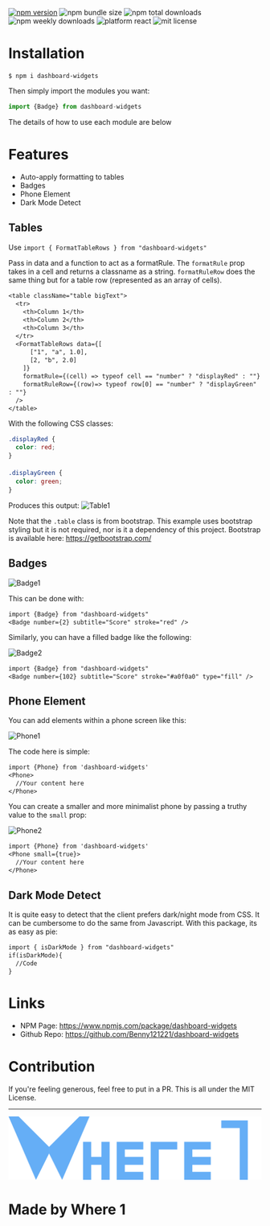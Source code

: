 [![npm version](https://badge.fury.io/js/dashboard-widgets.svg)](https://badge.fury.io/js/dashboard-widgets)
![npm bundle size](https://img.shields.io/bundlephobia/min/dashboard-widgets)
![npm total downloads](https://img.shields.io/npm/dt/dashboard-widgets)
![npm weekly downloads](https://img.shields.io/npm/dw/dashboard-widgets)
![platform react](https://img.shields.io/badge/platform-react-blue)
![mit license](https://img.shields.io/npm/l/dashboard-widgets)


# Installation
```
$ npm i dashboard-widgets
```

Then simply import the modules you want:

```ts
import {Badge} from dashboard-widgets
```

The details of how to use each module are below

# Features
- Auto-apply formatting to tables
- Badges
- Phone Element
- Dark Mode Detect

## Tables

Use `import { FormatTableRows } from "dashboard-widgets"`

Pass in data and a function to act as a formatRule. The `formatRule` prop takes in a cell and returns a classname as a string. `formatRuleRow` does the same thing but for a table row (represented as an array of cells).

```tsx
<table className="table bigText">
  <tr>
    <th>Column 1</th>
    <th>Column 2</th>
    <th>Column 3</th>
  </tr>
  <FormatTableRows data={[
      ["1", "a", 1.0],
      [2, "b", 2.0]
    ]}
    formatRule={(cell) => typeof cell == "number" ? "displayRed" : ""}
    formatRuleRow={(row)=> typeof row[0] == "number" ? "displayGreen" : ""}
  />
</table>
```

With the following CSS classes:

```css
.displayRed {
  color: red;
}

.displayGreen {
  color: green;
}
```

Produces this output:
<img src="https://i.imgur.com/gXmmRH0.png" alt="Table1">

Note that the `.table` class is from bootstrap. This example uses bootstrap styling but it is not required, nor is it a dependency of this project. Bootstrap is available here: https://getbootstrap.com/

## Badges
<img src="https://i.imgur.com/hqXI6Yb.png" alt="Badge1" width="200" height="200">


This can be done with:
```tsx
import {Badge} from "dashboard-widgets"
<Badge number={2} subtitle="Score" stroke="red" />
```
Similarly, you can have a filled badge like the following:

<img src="https://i.imgur.com/SXSSkyp.png" alt="Badge2" width="200" height="220">

```tsx
import {Badge} from "dashboard-widgets"
<Badge number={102} subtitle="Score" stroke="#a0f0a0" type="fill" />
```
## Phone Element

You can add elements within a phone screen like this:

<img src="https://i.imgur.com/cWaZ2X4.png" alt="Phone1">

The code here is simple:
```tsx
import {Phone} from 'dashboard-widgets'
<Phone>
  //Your content here
</Phone>
```
You can create a smaller and more minimalist phone by passing a truthy value to the `small` prop:

<img src="https://i.imgur.com/5tNaTeh.png" alt="Phone2">

```tsx
import {Phone} from 'dashboard-widgets'
<Phone small={true}>
  //Your content here
</Phone>
```

## Dark Mode Detect

It is quite easy to detect that the client prefers dark/night mode from CSS. It can be cumbersome to do the same from Javascript. With this package, its as easy as pie:
```tsx
import { isDarkMode } from "dashboard-widgets"
if(isDarkMode){
  //Code
}
```
# Links
- NPM Page: https://www.npmjs.com/package/dashboard-widgets
- Github Repo: https://github.com/Benny121221/dashboard-widgets


# Contribution
If you're feeling generous, feel free to put in a PR. This is all under the MIT License.

---
![Logo](https://raw.githubusercontent.com/Benny121221/images/master/logo_full.png)

# Made by Where 1
